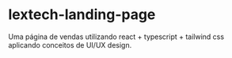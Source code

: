 # lextech-landing-page
Uma página de vendas utilizando react + typescript + tailwind css aplicando conceitos de UI/UX design. 
